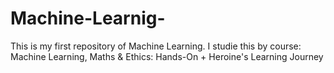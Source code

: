 # Machine-Learnig-
This is my first repository of Machine Learning. I studie this by course: Machine Learning, Maths &amp; Ethics: Hands-On + Heroine's Learning Journey 
